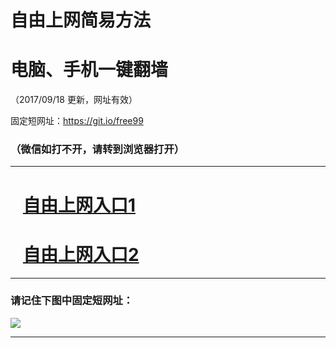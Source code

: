 ﻿# 自由上网简易方法

# 电脑、手机一键翻墙

（2017/09/18 更新，网址有效）

固定短网址：https://git.io/free99

### （微信如打不开，请转到浏览器打开）


***





# &nbsp;&nbsp; <a href="http://ft1511724264.fwq-tz1005.info/fwqtz01.html?t=091800117971 " target="_blank">自由上网入口1</a>
# &nbsp;&nbsp; <a href="http://ft1690216012.fwq-tz1006.info/fwqtz02.html?t=091800123580 " target="_blank">自由上网入口2</a>
***

### 请记住下图中固定短网址：

<img src="https://s3-us-west-2.amazonaws.com/fwq-1001/yjfq-20170905okok.png" /> 


***

